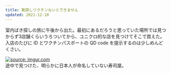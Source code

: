 ```yaml
---
title: 靴探しワクチンないとできません
updated: 2021-12-18
---
```


室内ばき探しの旅に午後から出た。最初にあるだろうと思っていた場所では見つからず3店舗くらいうろついてから、ユニクロ的な店を見つけてそこで買えた。入店のたびに ID とワクチンパスポートの QD code を提示するのは少しめんどくさい。

<a href="https://imgur.com/NziFuoJ"><img src="https://i.imgur.com/NziFuoJ.png" title="source: imgur.com" /></a>  
途中で見つけた、明らかに日本人が命名していない寿司屋。
